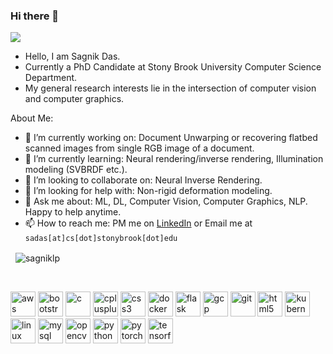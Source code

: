 ### Hi there 👋

![](https://komarev.com/ghpvc/?username=oke-aditya&color=green)

- Hello, I am Sagnik Das.
- Currently a PhD Candidate at Stony Brook University Computer Science Department.
- My general research interests lie in the intersection of computer vision and computer graphics.

About Me:

- 🔭 I’m currently working on: Document Unwarping or recovering flatbed scanned images from single RGB image of a document. 
- 🌱 I’m currently learning: Neural rendering/inverse rendering, Illumination modeling (SVBRDF etc.).
- 👯 I’m looking to collaborate on: Neural Inverse Rendering.
- 🤔 I’m looking for help with: Non-rigid deformation modeling.
- 💬 Ask me about: ML, DL, Computer Vision, Computer Graphics, NLP. Happy to help anytime.
- 📫 How to reach me: PM me on [LinkedIn](https://www.linkedin.com/in/sagniklp/) or Email me at `sadas[at]cs[dot]stonybrook[dot]edu`

<p>&nbsp;
    <img align="center" src="https://github-readme-stats.vercel.app/api?username=sagniklp&show_icons=true"
        alt="sagniklp" />
</p>
<br>
<p align="left">
    <img src="https://devicons.github.io/devicon/devicon.git/icons/amazonwebservices/amazonwebservices-original-wordmark.svg"
        alt="aws" width="40" height="40" />
    <img src="https://devicons.github.io/devicon/devicon.git/icons/bootstrap/bootstrap-plain.svg" alt="bootstrap"
        width="40" height="40" />
    <img src="https://devicons.github.io/devicon/devicon.git/icons/c/c-original.svg" alt="c" width="40" height="40" />
    <img src="https://devicons.github.io/devicon/devicon.git/icons/cplusplus/cplusplus-original.svg" alt="cplusplus"
        width="40" height="40" />
    <img src="https://devicons.github.io/devicon/devicon.git/icons/css3/css3-original-wordmark.svg" alt="css3"
        width="40" height="40" />
    <img src="https://devicons.github.io/devicon/devicon.git/icons/docker/docker-original-wordmark.svg" alt="docker"
        width="40" height="40" />
    <img src="https://www.vectorlogo.zone/logos/pocoo_flask/pocoo_flask-icon.svg" alt="flask" width="40" height="40" />
    <img src="https://www.vectorlogo.zone/logos/google_cloud/google_cloud-icon.svg" alt="gcp" width="40" height="40" />
    <img src="https://www.vectorlogo.zone/logos/git-scm/git-scm-icon.svg" alt="git" width="40" height="40" />
    <img src="https://devicons.github.io/devicon/devicon.git/icons/html5/html5-original-wordmark.svg" alt="html5"
        width="40" height="40" />
    <img src="https://www.vectorlogo.zone/logos/kubernetes/kubernetes-icon.svg" alt="kubernetes" width="40"
        height="40" />
    <img src="https://devicons.github.io/devicon/devicon.git/icons/linux/linux-original.svg" alt="linux" width="40"
        height="40" />
    <img src="https://devicons.github.io/devicon/devicon.git/icons/mysql/mysql-original-wordmark.svg" alt="mysql"
        width="40" height="40" />
    <img src="https://www.vectorlogo.zone/logos/opencv/opencv-icon.svg" alt="opencv" width="40" height="40" />
    <img src="https://devicons.github.io/devicon/devicon.git/icons/python/python-original.svg" alt="python" width="40"
        height="40" />
    <img src="https://www.vectorlogo.zone/logos/pytorch/pytorch-icon.svg" alt="pytorch" width="40" height="40" />
    <img src="https://www.vectorlogo.zone/logos/tensorflow/tensorflow-icon.svg" alt="tensorflow" width="40"
        height="40" />
</p>
